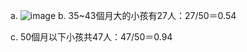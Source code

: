a.
![image](https://github.com/user-attachments/assets/22f697bf-7845-4ca8-816a-f44fa2d9b414)
b.
35~43個月大的小孩有27人：27/50＝0.54

c.
50個月以下小孩共47人：47/50＝0.94
